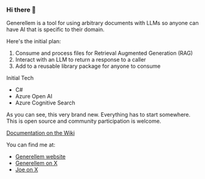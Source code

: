 ### Hi there 👋

Generellem is a tool for using arbitrary documents with LLMs so anyone can have AI that is specific to their domain.

Here's the initial plan:

1. Consume and process files for Retrieval Augmented Generation (RAG)
2. Interact with an LLM to return a response to a caller
3. Add to a reusable library package for anyone to consume

Initial Tech

* C#
* Azure Open AI
* Azure Cognitive Search

As you can see, this very brand new. Everything has to start somewhere. This is open source and community participation is welcome.

[Documentation on the Wiki](https://github.com/generellem/generellem/wiki)

You can find me at:

* [Generellem website](https://generellem.ai/)
* [Generellem on X](https://twitter.com/generellem)
* [Joe on X](https://twitter.com/JoeMayo)
